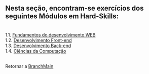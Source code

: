 <h2></p> Nesta seção, encontram-se exercícios dos seguintes Módulos em Hard-Skills: </p></h2>
<p> <br>
1.1. <a href="https://github.com/FaelCaporali/Trybe_git/tree/main/hard-exercicios/mod1">Fundamentos do desenvolvimento WEB</a> </br>
1.2. <a href="https://github.com/FaelCaporali/Trybe_git/tree/main/hard-exercicios/mod2"> Desenvolvimento Front-end</a> </br>
1.3. <a href="https://github.com/FaelCaporali/Trybe_git/tree/main/hard-exercicios/mod3"> Desenvolvimento Back-end</a> </br>
1.4. <a href="https://github.com/FaelCaporali/Trybe_git/tree/main/hard-exercicios/mod4"> Ciências da Computação</a> </br> </p>

<br>Retornar a <a href="https://github.com/FaelCaporali/Trybe_git/tree/main">BranchMain</a></br>
